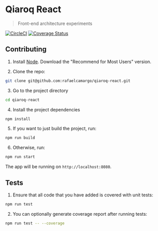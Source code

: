 # Qiaroq React
> Front-end architecture experiments

[![CircleCI](https://circleci.com/gh/rafaelcamargo/qiaroq-react/tree/master.svg?style=svg)](https://circleci.com/gh/rafaelcamargo/qiaroq-react/tree/master)
[![Coverage Status](https://coveralls.io/repos/github/rafaelcamargo/qiaroq-react/badge.svg?branch=master)](https://coveralls.io/github/rafaelcamargo/qiaroq-react?branch=master)


## Contributing

1. Install [Node](https://nodejs.org/en/). Download the "Recommend for Most Users" version.

2. Clone the repo:
``` bash
git clone git@github.com:rafaelcamargo/qiaroq-react.git
```

3. Go to the project directory
``` bash
cd qiaroq-react
```

4. Install the project dependencies
``` bash
npm install
```

5. If you want to just build the project, run:
``` bash
npm run build
```

6. Otherwise, run:
``` bash
npm run start
```

The app will be running on `http://localhost:8080`.

## Tests

1. Ensure that all code that you have added is covered with unit tests:
``` bash
npm run test
```

2. You can optionally generate coverage report after running tests:
``` bash
npm run test -- --coverage
```

